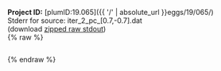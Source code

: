 **Project ID:** [plumID:19.065]({{ '/' | absolute_url }}eggs/19/065/)  
Stderr for source:  iter_2_pc_[0.7,-0.7].dat   
(download [zipped raw stdout](iter_2_pc_[0.7,-0.7].dat.plumed.stdout.txt.zip))  
{% raw %}
<pre>
</pre>
{% endraw %}
